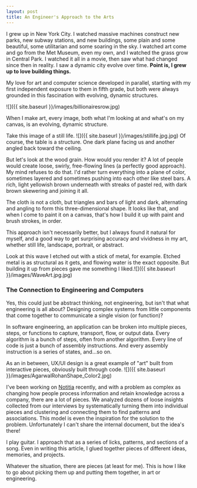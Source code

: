 ```yaml
---
layout: post
title: An Engineer's Approach to the Arts
---
```

I grew up in New York City. I watched massive machines construct new parks, new subway stations, and new buildings, some plain and some beautiful, some utilitarian and some soaring in the sky. I watched art come and go from the Met Museum, even my own, and I watched the grass grow in Central Park. I watched it all in a movie, then saw what had changed since then in reality. I saw a dynamic city evolve over time. **Point is, I grew up to love building things.**

My love for art and computer science developed in parallel, starting with my first independent exposure to them in fifth grade, but both were always grounded in this fascination with evolving, dynamic structures.

![]({{ site.baseurl }}/images/billionairesrow.jpg)

When I make art, every image, both what I'm looking at and what's on my canvas, is an evolving, dynamic structure.

Take this image of a still life. ![]({{ site.baseurl }}/images/stillife.jpg.jpg) Of course, the table is a structure. One dark plane facing us and another angled back toward the ceiling. 

But let's look at the wood grain. How would you render it? A lot of people would create loose, swirly, free-flowing lines (a perfectly good approach). My mind refuses to do that. I'd rather turn everything into a plane of color, sometimes layered and sometimes pushing into each other like steel bars. A rich, light yellowish brown underneath with streaks of pastel red, with dark brown skewering and joining it all.

The cloth is not a cloth, but triangles and bars of light and dark, alternating and angling to form this three-dimensional shape. It looks like that, and when I come to paint it on a canvas, that's how I build it up with paint and brush strokes, in order.

This approach isn't necessarily better, but I always found it natural for myself, and a good way to get surprising accuracy and vividness in my art, whether still life, landscape, portrait, or abstract.

Look at this wave I etched out with a stick of metal, for example. Etched metal is as structural as it gets, and flowing water is the exact opposite. But building it up from pieces gave me something I liked.![]({{ site.baseurl }}/images/WaveArt.jpg.jpg)

### The Connection to Engineering and Computers
Yes, this could just be abstract thinking, not engineering, but isn't that what engineering is all about? Designing complex systems from little components that come together to communicate a single vision (or function)?

In software engineering, an application can be broken into multiple pieces, steps, or functions to capture, transport, flow, or output data. Every algorithm is a bunch of steps, often from another algorithm. Every line of code is just a bunch of assembly instructions. And every assembly instruction is a series of states, and...so on. 

As an in between, UX/UI design is a great example of "art" built from interactive pieces, obviously built through code.
![]({{ site.baseurl }}/images/AgarwalRohanShape_Color2.jpg)

I've been working on [Notitia](notitiaworks.com) recently, and with a problem as complex as changing how people process information and retain knowledge across a company, there are a lot of pieces. We analyzed dozens of loose insights collected from our interviews by systematically turning them into individual pieces and clustering and connecting them to find patterns and associations. This model is even the inspiration for the solution to the problem. Unfortunately I can't share the internal document, but the idea's there!

I play guitar. I approach that as a series of licks, patterns, and sections of a song. Even in writing this article, I glued together pieces of different ideas, memories, and projects.

Whatever the situation, there are pieces (at least for me). This is how I like to go about picking them up and putting them together, in art or engineering.
